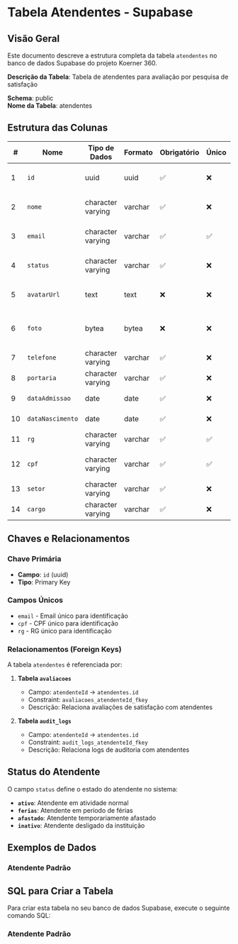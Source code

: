 # Tabela Atendentes - Supabase

## Visão Geral

Este documento descreve a estrutura completa da tabela `atendentes` no banco de dados Supabase do projeto Koerner 360.

**Descrição da Tabela**: Tabela de atendentes para avaliação por pesquisa de satisfação

**Schema**: public  
**Nome da Tabela**: atendentes  

## Estrutura das Colunas

| # | Nome | Tipo de Dados | Formato | Obrigatório | Único | Valor Padrão | Descrição |
|---|------|---------------|---------|-------------|-------|--------------|----------|
| 1 | `id` | uuid | uuid | ✅ | ❌ | `gen_random_uuid()` | Identificador único do atendente |
| 2 | `nome` | character varying | varchar | ✅ | ❌ | - | Nome completo do atendente |
| 3 | `email` | character varying | varchar | ✅ | ✅ | - | Email único do atendente |
| 4 | `status` | character varying | varchar | ✅ | ❌ | `'ativo'` | Status do atendente no sistema |
| 5 | `avatarUrl` | text | text | ❌ | ❌ | - | URL da foto do atendente |
| 6 | `foto` | bytea | bytea | ❌ | ❌ | - | Foto do atendente em formato binário |
| 7 | `telefone` | character varying | varchar | ✅ | ❌ | - | Número de telefone |
| 8 | `portaria` | character varying | varchar | ✅ | ❌ | - | Número da portaria |
| 9 | `dataAdmissao` | date | date | ✅ | ❌ | - | Data de admissão |
| 10 | `dataNascimento` | date | date | ✅ | ❌ | - | Data de nascimento |
| 11 | `rg` | character varying | varchar | ✅ | ✅ | - | Número do RG |
| 12 | `cpf` | character varying | varchar | ✅ | ✅ | - | CPF único do atendente |
| 13 | `setor` | character varying | varchar | ✅ | ❌ | - | Setor de atuação |
| 14 | `cargo` | character varying | varchar | ✅ | ❌ | - | Cargo do atendente |


## Chaves e Relacionamentos

### Chave Primária
- **Campo**: `id` (uuid)
- **Tipo**: Primary Key

### Campos Únicos
- `email` - Email único para identificação
- `cpf` - CPF único para identificação
- `rg` - RG único para identificação

### Relacionamentos (Foreign Keys)

A tabela `atendentes` é referenciada por:

1. **Tabela `avaliacoes`**
   - Campo: `atendenteId` → `atendentes.id`
   - Constraint: `avaliacoes_atendenteId_fkey`
   - Descrição: Relaciona avaliações de satisfação com atendentes

2. **Tabela `audit_logs`**
   - Campo: `atendenteId` → `atendentes.id`
   - Constraint: `audit_logs_atendenteId_fkey`
   - Descrição: Relaciona logs de auditoria com atendentes

## Status do Atendente

O campo `status` define o estado do atendente no sistema:

- **`ativo`**: Atendente em atividade normal
- **`ferias`**: Atendente em período de férias
- **`afastado`**: Atendente temporariamente afastado
- **`inativo`**: Atendente desligado da instituição

## Exemplos de Dados

### Atendente Padrão

## SQL para Criar a Tabela

Para criar esta tabela no seu banco de dados Supabase, execute o seguinte comando SQL:

### Atendente Padrão
